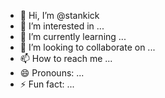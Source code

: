 - 👋 Hi, I’m @stankick
- 👀 I’m interested in ...
- 🌱 I’m currently learning ...
- 💞️ I’m looking to collaborate on ...
- 📫 How to reach me ...
- 😄 Pronouns: ...
- ⚡ Fun fact: ...

<!---
stankick/stankick is a ✨ special ✨ repository because its `README.md` (this file) appears on your GitHub profile.
You can click the Preview link to take a look at your changes.
--->
